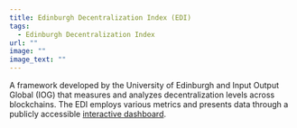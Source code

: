 ```yaml
---
title: Edinburgh Decentralization Index (EDI)
tags:
  - Edinburgh Decentralization Index
url: ""
image: ""
image_text: ""
---
```


A framework developed by the University of Edinburgh and Input Output Global (IOG) that measures and analyzes decentralization levels across blockchains. The EDI employs various metrics and presents data through a publicly accessible [interactive dashboard](https://blockchainlab.inf.ed.ac.uk/edi-dashboard/).
